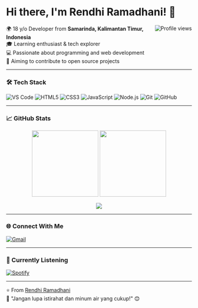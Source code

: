# Hi there, I'm Rendhi Ramadhani! 👋

<img align="right" src="https://komarev.com/ghpvc/?username=yourusername&label=Profile+Views&color=blueviolet" alt="Profile views" />

🌍 18 y/o Developer from **Samarinda, Kalimantan Timur, Indonesia**  
🎓 Learning enthusiast & tech explorer  
💻 Passionate about programming and web development  
🚀 Aiming to contribute to open source projects

---

### 🛠️ Tech Stack

![VS Code](https://img.shields.io/badge/Editor-VSCode-%23007ACC?style=flat&logo=visual-studio-code)
![HTML5](https://img.shields.io/badge/Code-HTML5-%23E34F26?style=flat&logo=html5)
![CSS3](https://img.shields.io/badge/Code-CSS3-%231572B6?style=flat&logo=css3)
![JavaScript](https://img.shields.io/badge/Code-JavaScript-%23F7DF1E?style=flat&logo=javascript)
![Node.js](https://img.shields.io/badge/Runtime-Node.js-%23339933?style=flat&logo=node.js)
![Git](https://img.shields.io/badge/Tool-Git-%23F05032?style=flat&logo=git)
![GitHub](https://img.shields.io/badge/Platform-GitHub-%23181717?style=flat&logo=github)

---

### 📈 GitHub Stats

<p align="center">
  <img height="180em" src="https://github-readme-stats.vercel.app/api?username=yourusername&show_icons=true&theme=radical&include_all_commits=true" />
  <img height="180em" src="https://github-readme-stats.vercel.app/api/top-langs/?username=yourusername&layout=compact&theme=radical" />
</p>

<p align="center">
  <img src="https://github-readme-streak-stats.herokuapp.com/?user=yourusername&theme=radical" />
</p>

---

### 🌐 Connect With Me

[![Gmail](https://img.shields.io/badge/-rendiramadani38@gmail.com-D14836?style=flat&logo=gmail&logoColor=white)](mailto:rendiramadani38@gmail.com)


---

### 🎵 Currently Listening

[![Spotify](https://spotify-readme-five.vercel.app/api/spotify)](https://open.spotify.com/user/yourspotifyid)

---

⭐ From [Rendhi Ramadhani](https://github.com/yourusername)  
🙏 "Jangan lupa istirahat dan minum air yang cukup!" 😊
